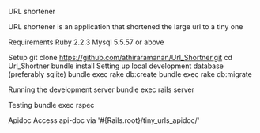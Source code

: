 URL shortener

URL shortener is an application that shortened the large url to a tiny one

Requirements
Ruby 2.2.3
Mysql 5.5.57 or above

Setup
git clone https://github.com/athiraramanan/Url_Shortner.git
cd Url_Shortner
bundle install
Setting up local development database (preferably sqlite)
bundle exec rake db:create
bundle exec rake db:migrate

Running the development server
bundle exec rails server

Testing
bundle exec rspec

Apidoc
Access api-doc via '#{Rails.root}/tiny_urls_apidoc/'
